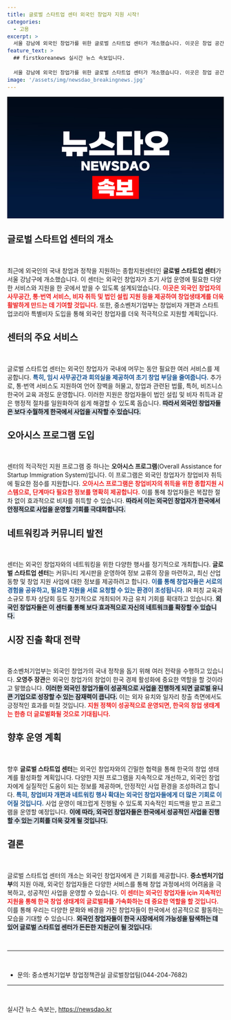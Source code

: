 ```yaml
---
title: 글로벌 스타트업 센터 외국인 창업자 지원 시작!
categories:
  - 고용
excerpt: >
  서울 강남에 외국인 창업가를 위한 글로벌 스타트업 센터가 개소했습니다. 이곳은 창업 공간, 비자 지원 등 원스톱 서비스를 제공하며, 국내 창업 생태계의 글로벌화에 기여할 예정입니다.
feature_text: >
  ## firstkoreanews 실시간 뉴스 속보입니다.

  서울 강남에 외국인 창업가를 위한 글로벌 스타트업 센터가 개소했습니다. 이곳은 창업 공간, 비자 지원 등 원스톱 서비스를 제공하며, 국내 창업 생태계의 글로벌화에 기여할 예정입니다.
image: '/assets/img/newsdao_breakingnews.jpg'
---
```


<p><img src="/assets/img/newsdao_breakingnews.jpg" alt="firstkoreanews 속보" /></p>

<h2 data-ke-size="size26">글로벌 스타트업 센터의 개소</h2>

<p data-ke-size="size16">&nbsp;</p>

<p>최근에 외국인의 국내 창업과 정착을 지원하는 종합지원센터인 <b>글로벌 스타트업 센터</b>가 서울 강남구에 개소했습니다. 이 센터는 외국인 창업자가 초기 사업 운영에 필요한 다양한 서비스와 지원을 한 곳에서 받을 수 있도록 설계되었습니다. <b><span style="color: #ee2323;">이곳은 외국인 창업자의 사무공간, 통·번역 서비스, 비자 취득 및 법인 설립 지원 등을 제공하여 창업생태계를 더욱 활발하게 만드는 데 기여할 것입니다.</span></b> 또한, 중소벤처기업부는 창업비자 개편과 스타트업코리아 특별비자 도입을 통해 외국인 창업자를 더욱 적극적으로 지원할 계획입니다.</p>

<h2 data-ke-size="size26">센터의 주요 서비스</h2>

<p data-ke-size="size16">&nbsp;</p>

<p>글로벌 스타트업 센터는 외국인 창업자가 국내에 머무는 동안 필요한 여러 서비스를 제공합니다. <b><span style="color: #1a5490;">특히, 임시 사무공간과 회의실을 제공하여 초기 창업 부담을 줄여줍니다.</span></b> 추가로, 통·번역 서비스도 지원하여 언어 장벽을 허물고, 창업과 관련된 법률, 특허, 비즈니스 한국어 교육 과정도 운영합니다. 이러한 지원은 창업자들이 법인 설립 및 비자 취득과 같은 행정적 절차를 일원화하여 쉽게 해결할 수 있도록 돕습니다. <b><span style="background-color: #21538527;">따라서 외국인 창업자들은 보다 수월하게 한국에서 사업을 시작할 수 있습니다.</span></b></p>

<h2 data-ke-size="size26">오아시스 프로그램 도입</h2>

<p data-ke-size="size16">&nbsp;</p>

<p>센터의 적극적인 지원 프로그램 중 하나는 <b>오아시스 프로그램</b>(Overall Assistance for Startup Immigration System)입니다. 이 프로그램은 외국인 창업자가 창업비자 취득에 필요한 점수를 지원합니다. <b><span style="color: #ee2323;">오아시스 프로그램은 창업비자의 취득을 위한 종합지원 시스템으로, 단계마다 필요한 정보를 명확히 제공합니다.</span></b> 이를 통해 창업자들은 복잡한 절차 없이 효과적으로 비자를 취득할 수 있습니다. <b><span style="background-color: #21538527;">따라서 이는 외국인 창업자가 한국에서 안정적으로 사업을 운영할 기회를 극대화합니다.</span></b></p>

<h2 data-ke-size="size26">네트워킹과 커뮤니티 발전</h2>

<p data-ke-size="size16">&nbsp;</p>

<p>센터는 외국인 창업자와의 네트워킹을 위한 다양한 행사를 정기적으로 개최합니다. <b>글로벌 스타트업 센터</b>는 커뮤니티 게시판을 운영하여 정보 교류의 장을 마련하고, 최신 산업 동향 및 창업 지원 사업에 대한 정보를 제공하려고 합니다. <b><span style="color: #1a5490;">이를 통해 창업자들은 서로의 경험을 공유하고, 필요한 지원을 서로 요청할 수 있는 환경이 조성됩니다.</span></b> IR 피칭 교육과 소규모 투자 상담회 등도 정기적으로 개최되어 자금 유치 기회를 확대하고 있습니다. <b><span style="background-color: #21538527;">외국인 창업자들은 이 센터를 통해 보다 효과적으로 자신의 네트워크를 확장할 수 있습니다.</span></b></p>

<h2 data-ke-size="size26">시장 진출 확대 전략</h2>

<p data-ke-size="size16">&nbsp;</p>

<p>중소벤처기업부는 외국인 창업가의 국내 정착을 돕기 위해 여러 전략을 수행하고 있습니다. <b>오영주 장관</b>은 외국인 창업가의 창업이 한국 경제 활성화에 중요한 역할을 할 것이라고 말했습니다. <b><span style="background-color: #21538527;">이러한 외국인 창업가들이 성공적으로 사업을 진행하게 되면 글로벌 유니콘 기업으로 성장할 수 있는 잠재력이 큽니다.</span></b> 이는 외자 유치와 일자리 창출 측면에서도 긍정적인 효과를 미칠 것입니다. <b><span style="color: #ee2323;">지원 정책이 성공적으로 운영되면, 한국의 창업 생태계는 한층 더 글로벌화될 것으로 기대됩니다.</span></b></p>

<h2 data-ke-size="size26">향후 운영 계획</h2>

<p data-ke-size="size16">&nbsp;</p>

<p>향후 <b>글로벌 스타트업 센터</b>는 외국인 창업자와의 긴밀한 협력을 통해 한국의 창업 생태계를 활성화할 계획입니다. 다양한 지원 프로그램을 지속적으로 개선하고, 외국인 창업자에게 실질적인 도움이 되는 정보를 제공하며, 안정적인 사업 환경을 조성하려고 합니다. <b><span style="color: #1a5490;">특히, 창업비자 개편과 네트워킹 행사 확대는 외국인 창업자들에게 더 많은 기회로 이어질 것입니다.</span></b> 사업 운영이 매끄럽게 진행될 수 있도록 지속적인 피드백을 받고 프로그램을 운영할 예정입니다. <b><span style="background-color: #21538527;">이에 따라, 외국인 창업자들은 한국에서 성공적인 사업을 진행할 수 있는 기회를 더욱 갖게 될 것입니다.</span></b></p>

<h2 data-ke-size="size26">결론</h2>

<p data-ke-size="size16">&nbsp;</p>

<p>글로벌 스타트업 센터의 개소는 외국인 창업자에게 큰 기회를 제공합니다. <b>중소벤처기업부</b>의 지원 아래, 외국인 창업자들은 다양한 서비스를 통해 창업 과정에서의 어려움을 극복하고, 성공적인 사업을 운영할 수 있습니다. <b><span style="color: #ee2323;">이 센터는 외국인 창업자들 için 지속적인 지원을 통해 한국 창업 생태계의 글로벌화를 가속화하는 데 중요한 역할을 할 것입니다.</span></b> 이를 통해 우리는 다양한 문화와 배경을 가진 창업자들이 한국에서 성공적으로 활동하는 모습을 기대할 수 있습니다. <b><span style="background-color: #21538527;">외국인 창업자들이 한국 시장에서의 가능성을 탐색하는 데 있어 글로벌 스타트업 센터가 든든한 지원군이 될 것입니다.</span></b></p>

<p data-ke-size="size16">&nbsp;</p>

<hr>

<p data-ke-size="size16">&nbsp;</p>

<ul>
<li>문의: 중소벤처기업부 창업정책관실 글로벌창업팀(044-204-7682)</li>
</ul>

<hr>

<p data-ke-size="size16">&nbsp;</p>
실시간 뉴스 속보는, <a href="https://newsdao.kr" rel="dofollow">https://newsdao.kr</a>



